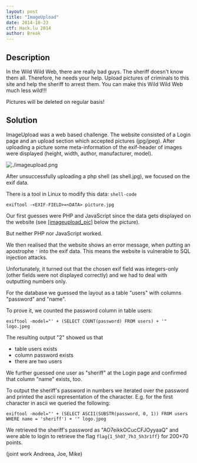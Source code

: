 ```yaml
---
layout: post
title: "ImageUpload"
date: 2014-10-23
ctf: Hack.lu 2014
author: Break
---
```


## Description

In the Wild Wild Web, there are really bad guys. The sheriff doesn't know them all. Therefore, he needs your help.
Upload pictures of criminals to this site and help the sheriff to arrest them.
You can make this Wild Wild Web much less wild!!!

Pictures will be deleted on regular basis!

## Solution

ImageUpload was a web based challenge. The website consisted of a Login page and an upload
section which accepted pictures (jpg/jpeg). After uploading a picture some
meta-information of the exif-header of images were displayed (height, width, author,
manufacturer, model).

![./imageupload.png]({{site.url}}/assets/2014/imageupload.png)

After unsuccessfully uploading a php shell (as shell.jpg), we focused on the exif data.

There is a tool in Linux to modify this data: `shell-code`

	exiftool -<EXIF-FIELD>=<DATA> picture.jpg

Our first guesses were PHP and JavaScript since the data gets displayed on the website (see
[[imageupload_pic]](#imageupload_pic) below the picture).

But neither PHP nor JavaScript worked.

We then realised that the website shows an error message, when putting an apostrophe `'`
into the exif data. This means the website is vulnerable to SQL injection attacks.

Unfortunately, it turned out that the chosen exif field was integers-only (other fields were not
displayed correctly) and we had to deal with outputting numbers only.

For the database we guessed the layout as a table "users" with columns "password" and "name".

To prove it, we counted the password column in table users:

	exiftool -model="' + (SELECT COUNT(password) FROM users) + '" logo.jpeg

The resulting output "2" showed us that

* table users exists
* column password exists
* there are two users

We further guessed one user as "sheriff" at the Login page and confirmed that column "name"
exists, too.

To output the sheriff's password in numbers we iterated over the password and printed the ascii
representation of the character. E.g. for the first character in ascii we queried the following:

	exiftool -model="' + (SELECT ASCII(SUBSTR(password, 0, 1)) FROM users WHERE name = 'sheriff') + '" logo.jpeg

We retrieved the sheriff's password as "AO7eikkOCucCFJOyyaaQ" and were able to login to retrieve
the flag `flag{1_5h07_7h3_5h3r1ff}` for 200+70 points.

(joint work Andreea, Joe, Mike)
